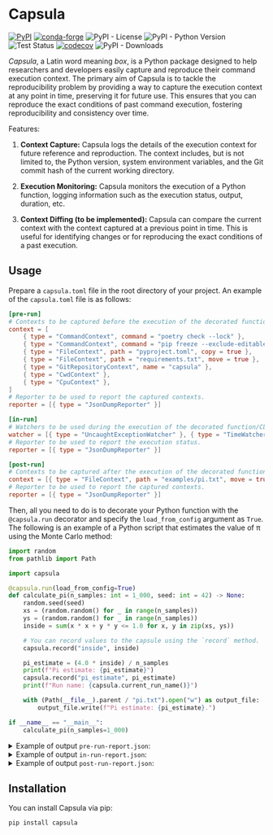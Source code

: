 # Capsula

[![PyPI](https://img.shields.io/pypi/v/capsula)](https://pypi.org/project/capsula/)
[![conda-forge](https://img.shields.io/conda/vn/conda-forge/capsula.svg)](https://anaconda.org/conda-forge/capsula)
![PyPI - License](https://img.shields.io/pypi/l/capsula)
![PyPI - Python Version](https://img.shields.io/pypi/pyversions/capsula)
![Test Status](https://github.com/shunichironomura/capsula/workflows/Test/badge.svg?event=push&branch=main)
[![codecov](https://codecov.io/gh/shunichironomura/capsula/graph/badge.svg?token=BZXF2PPDM0)](https://codecov.io/gh/shunichironomura/capsula)
![PyPI - Downloads](https://img.shields.io/pypi/dm/capsula)

*Capsula*, a Latin word meaning *box*, is a Python package designed to help researchers and developers easily capture and reproduce their command execution context. The primary aim of Capsula is to tackle the reproducibility problem by providing a way to capture the execution context at any point in time, preserving it for future use. This ensures that you can reproduce the exact conditions of past command execution, fostering reproducibility and consistency over time.

Features:

1. **Context Capture:** Capsula logs the details of the execution context for future reference and reproduction. The context includes, but is not limited to, the Python version, system environment variables, and the Git commit hash of the current working directory.

2. **Execution Monitoring:** Capsula monitors the execution of a Python function, logging information such as the execution status, output, duration, etc.

3. **Context Diffing (to be implemented):** Capsula can compare the current context with the context captured at a previous point in time. This is useful for identifying changes or for reproducing the exact conditions of a past execution.

## Usage

Prepare a `capsula.toml` file in the root directory of your project. An example of the `capsula.toml` file is as follows:

```toml
[pre-run]
# Contexts to be captured before the execution of the decorated function/CLI command.
context = [
    { type = "CommandContext", command = "poetry check --lock" },
    { type = "CommandContext", command = "pip freeze --exclude-editable > requirements.txt" },
    { type = "FileContext", path = "pyproject.toml", copy = true },
    { type = "FileContext", path = "requirements.txt", move = true },
    { type = "GitRepositoryContext", name = "capsula" },
    { type = "CwdContext" },
    { type = "CpuContext" },
]
# Reporter to be used to report the captured contexts.
reporter = [{ type = "JsonDumpReporter" }]

[in-run]
# Watchers to be used during the execution of the decorated function/CLI command.
watcher = [{ type = "UncaughtExceptionWatcher" }, { type = "TimeWatcher" }]
# Reporter to be used to report the execution status.
reporter = [{ type = "JsonDumpReporter" }]

[post-run]
# Contexts to be captured after the execution of the decorated function/CLI command.
context = [{ type = "FileContext", path = "examples/pi.txt", move = true }]
# Reporter to be used to report the captured contexts.
reporter = [{ type = "JsonDumpReporter" }]
```

Then, all you need to do is to decorate your Python function with the `@capsula.run` decorator and specify the `load_from_config` argument as `True`. The following is an example of a Python script that estimates the value of π using the Monte Carlo method:

```python
import random
from pathlib import Path

import capsula

@capsula.run(load_from_config=True)
def calculate_pi(n_samples: int = 1_000, seed: int = 42) -> None:
    random.seed(seed)
    xs = (random.random() for _ in range(n_samples))
    ys = (random.random() for _ in range(n_samples))
    inside = sum(x * x + y * y <= 1.0 for x, y in zip(xs, ys))

    # You can record values to the capsule using the `record` method.
    capsula.record("inside", inside)

    pi_estimate = (4.0 * inside) / n_samples
    print(f"Pi estimate: {pi_estimate}")
    capsula.record("pi_estimate", pi_estimate)
    print(f"Run name: {capsula.current_run_name()}")

    with (Path(__file__).parent / "pi.txt").open("w") as output_file:
        output_file.write(f"Pi estimate: {pi_estimate}.")

if __name__ == "__main__":
    calculate_pi(n_samples=1_000)
```

<details>
<summary>Example of output <code>pre-run-report.json</code>:</summary>
<pre><code>{
  "command": {
    "poetry check --lock": {
      "command": "poetry check --lock",
      "cwd": null,
      "returncode": 0,
      "stdout": "All set!\n",
      "stderr": ""
    },
    "pip freeze --exclude-editable > requirements.txt": {
      "command": "pip freeze --exclude-editable > requirements.txt",
      "cwd": null,
      "returncode": 0,
      "stdout": "",
      "stderr": ""
    }
  },
  "file": {
    "pyproject.toml": {
      "copied_to": [
        "vault/calculate_pi_20240225_221901_M7b3/pyproject.toml"
      ],
      "moved_to": null,
      "hash": {
        "algorithm": "sha256",
        "digest": "6c59362587bf43411461b69675980ea338d83a468acddbc8f6cac4f2c17f7605"
      }
    },
    "requirements.txt": {
      "copied_to": [],
      "moved_to": "vault/calculate_pi_20240225_221901_M7b3",
      "hash": {
        "algorithm": "sha256",
        "digest": "99d0dbddd7f27aa25bd2d7ce3e2f4a555cdb48b039d73a6cf01fc5fa33f527e1"
      }
    }
  },
  "git": {
    "capsula": {
      "working_dir": "/home/nomura/ghq/github.com/shunichironomura/capsula",
      "sha": "ff51cb6245e43253d036fcaa0b2af09c0089b783",
      "remotes": {
        "origin": "ssh://git@github.com/shunichironomura/capsula.git"
      },
      "branch": "improve-example",
      "is_dirty": true
    }
  },
  "cwd": "/home/nomura/ghq/github.com/shunichironomura/capsula",
  "cpu": {
    "python_version": "3.8.17.final.0 (64 bit)",
    "cpuinfo_version": [
      9,
      0,
      0
    ],
    "cpuinfo_version_string": "9.0.0",
    "arch": "X86_64",
    "bits": 64,
    "count": 12,
    "arch_string_raw": "x86_64",
    "vendor_id_raw": "GenuineIntel",
    "brand_raw": "Intel(R) Core(TM) i5-10400 CPU @ 2.90GHz",
    "hz_advertised_friendly": "2.9000 GHz",
    "hz_actual_friendly": "2.9040 GHz",
    "hz_advertised": [
      2900000000,
      0
    ],
    "hz_actual": [
      2904010000,
      0
    ],
    "stepping": 5,
    "model": 165,
    "family": 6,
    "flags": [
      "3dnowprefetch",
      "abm",
      "adx",
      "aes",
      "apic",
      "arch_capabilities",
      "arch_perfmon",
      "avx",
      "avx2",
      "bmi1",
      "bmi2",
      "clflush",
      "clflushopt",
      "cmov",
      "constant_tsc",
      "cpuid",
      "cx16",
      "cx8",
      "de",
      "ept",
      "ept_ad",
      "erms",
      "f16c",
      "flush_l1d",
      "fma",
      "fpu",
      "fsgsbase",
      "fxsr",
      "ht",
      "hypervisor",
      "ibpb",
      "ibrs",
      "ibrs_enhanced",
      "invpcid",
      "invpcid_single",
      "lahf_lm",
      "lm",
      "mca",
      "mce",
      "mmx",
      "movbe",
      "msr",
      "mtrr",
      "nopl",
      "nx",
      "osxsave",
      "pae",
      "pat",
      "pcid",
      "pclmulqdq",
      "pdcm",
      "pdpe1gb",
      "pge",
      "pni",
      "popcnt",
      "pse",
      "pse36",
      "rdrand",
      "rdrnd",
      "rdseed",
      "rdtscp",
      "rep_good",
      "sep",
      "smap",
      "smep",
      "ss",
      "ssbd",
      "sse",
      "sse2",
      "sse4_1",
      "sse4_2",
      "ssse3",
      "stibp",
      "syscall",
      "tpr_shadow",
      "tsc",
      "vme",
      "vmx",
      "vnmi",
      "vpid",
      "x2apic",
      "xgetbv1",
      "xsave",
      "xsavec",
      "xsaveopt",
      "xsaves",
      "xtopology"
    ],
    "l3_cache_size": 12582912,
    "l2_cache_size": "1.5 MiB",
    "l1_data_cache_size": 196608,
    "l1_instruction_cache_size": 196608,
    "l2_cache_line_size": 256,
    "l2_cache_associativity": 6
  }
}</code></pre>
</details>

<details>
<summary>Example of output <code>in-run-report.json</code>:</summary>
<pre><code>{
  "function": {
    "calculate_pi": {
      "file_path": "examples/simple_decorator.py",
      "first_line_no": 10,
      "args": [],
      "kwargs": {
        "n_samples": 1000
      }
    }
  },
  "inside": 782,
  "pi_estimate": 3.128,
  "exception": {
    "exception": {
      "exc_type": null,
      "exc_value": null,
      "traceback": null
    }
  },
  "time": {
    "execution_time": "0:00:00.000658"
  }
}</code></pre>
</details>

<details>
<summary>Example of output <code>post-run-report.json</code>:</summary>
<pre><code>{
  "file": {
    "examples/pi.txt": {
      "copied_to": [],
      "moved_to": "vault/calculate_pi_20240225_221901_M7b3",
      "hash": {
        "algorithm": "sha256",
        "digest": "a64c761cb6b6f9ef1bc1f6afa6ba44d796c5c51d14df0bdc9d3ab9ced7982a74"
      }
    }
  }
}</code></pre>
</details>

## Installation

You can install Capsula via pip:

```bash
pip install capsula
```
